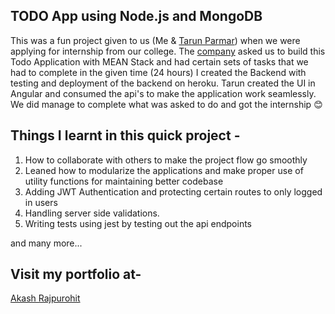 ## TODO App using Node.js and MongoDB

This was a fun project given to us (Me & [Tarun Parmar](https://github.com/Underrooz)) when we were applying for internship from our college. The [company](https://www.raweng.com/) asked us to build this Todo Application with MEAN Stack and had certain sets of tasks that we had to complete in the given time (24 hours)
I created the Backend with testing and deployment of the backend on heroku. Tarun created the UI in Angular and consumed the api's to make the application work seamlessly. We did manage to complete what was asked to do and got the internship 😊


## Things I learnt in this quick project -

1. How to collaborate with others to make the project flow go smoothly
2. Leaned how to modularize the applications and make proper use of utility functions for maintaining better codebase
3. Adding JWT Authentication and protecting certain routes to only logged in users
4. Handling server side validations.
5. Writing tests using jest by testing out the api endpoints

and many more...

## Visit my portfolio at-
[Akash Rajpurohit](https://akashrajpurohit.cf)
